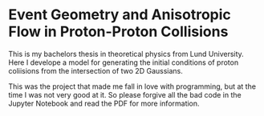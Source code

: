 # Event Geometry and Anisotropic Flow in Proton-Proton Collisions
This is my bachelors thesis in theoretical physics from Lund University.
Here I develope a model for generating the initial conditions of proton 
coliisions from the intersection of two 2D Gaussians.

This was the project that made me fall in love with programming,
but at the time I was not very good at it. So please forgive all the
bad code in the Jupyter Notebook and read the PDF for more information.
